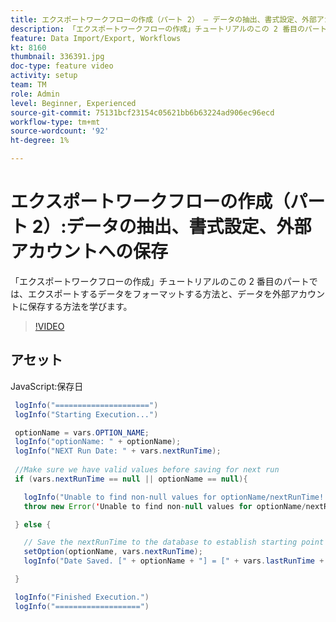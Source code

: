 ```yaml
---
title: エクスポートワークフローの作成（パート 2） — データの抽出、書式設定、外部アカウントへの保存
description: 「エクスポートワークフローの作成」チュートリアルのこの 2 番目のパートでは、エクスポートするデータをフォーマットする方法と、データを外部アカウントに保存する方法を学びます。 
feature: Data Import/Export, Workflows
kt: 8160
thumbnail: 336391.jpg
doc-type: feature video
activity: setup
team: TM
role: Admin
level: Beginner, Experienced
source-git-commit: 75131bcf23154c05621bb6b63224ad906ec96ecd
workflow-type: tm+mt
source-wordcount: '92'
ht-degree: 1%

---
```



# エクスポートワークフローの作成（パート 2）:データの抽出、書式設定、外部アカウントへの保存

「エクスポートワークフローの作成」チュートリアルのこの 2 番目のパートでは、エクスポートするデータをフォーマットする方法と、データを外部アカウントに保存する方法を学びます。

>[!VIDEO](https://video.tv.adobe.com/v/336391?quality=12)

## アセット

JavaScript:保存日

```java
 logInfo("=====================")
 logInfo("Starting Execution...")

 optionName = vars.OPTION_NAME;
 logInfo("optionName: " + optionName);
 logInfo("NEXT Run Date: " + vars.nextRunTime);
 
 //Make sure we have valid values before saving for next run
 if (vars.nextRunTime == null || optionName == null){

   logInfo("Unable to find non-null values for optionName/nextRunTime! Throwing Error.")
   throw new Error('Unable to find non-null values for optionName/nextRunTime!  Ending Execution.');

 } else {

   // Save the nextRunTime to the database to establish starting point for next run.
   setOption(optionName, vars.nextRunTime);
   logInfo("Date Saved. [" + optionName + "] = [" + vars.lastRunTime + "]")

 }

 logInfo("Finished Execution.") 
 logInfo("===================")
```
